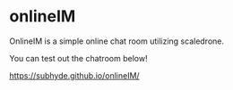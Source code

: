 # onlineIM
OnlineIM is a simple online chat room utilizing scaledrone.

You can test out the chatroom below!

https://subhyde.github.io/onlineIM/
